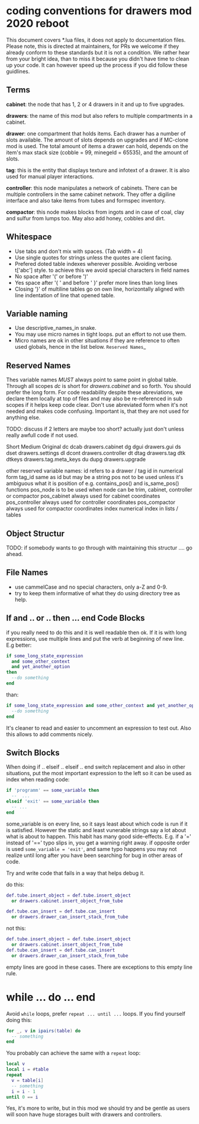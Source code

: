coding conventions for drawers mod 2020 reboot
===============================================
This document covers *.lua files, it does not apply to documentation files.
Please note, this is directed at maintainers, for PRs we welcome if they already
conform to these standards but it is not a condition. We rather hear from your
bright idea, than to miss it because you didn't have time to clean up your code.
It can however speed up the process if you did follow these guidlines.

Terms
-------
**cabinet**: the node that has 1, 2 or 4 drawers in it and up to five upgrades.

**drawers**: the name of this mod but also refers to multiple compartments in a
    cabinet.

**drawer**: one compartment that holds items. Each drawer has a number of slots
    available. The amount of slots depends on upgrades and if MC-clone mod is used.
    The total amount of items a drawer can hold, depends on the item's max stack
    size (cobble = 99, minegeld = 65535), and the amount of slots.

**tag**: this is the entity that displays texture and infotext of a drawer.
    It is also used for manual player interactions.

**controller**: this node manipulates a network of cabinets. There can be multiple
    controllers in the same cabinet network. They offer a digiline interface
    and also take items from tubes and formspec inventory.

**compactor**: this node makes blocks from ingots and in case of coal, clay and sulfur
    from lumps too. May also add honey, cobbles and dirt.

Whitespace
-----------
* Use tabs and don't mix with spaces. (Tab width = 4)
* Use single quotes for strings unless the quotes are client facing.
* Prefered doted table indexes wherever possible. Avoiding verbose t['abc'] style.
  to achieve this we avoid special characters in field names
* No space after '(' or before ')'
* Yes space after '{ ' and before ' }' prefer more lines than long lines
* Closing '}' of multiline tables go on own line, horizontally aligned with
  line indentation of line that opened table.

Variable naming
----------------
* Use descriptive_names_in snake.
* You may use micro names in tight loops. put an effort to not use them.
* Micro names are ok in other situations if they are reference to often used
  globals, hence in the list below. `Reserved Names`_

Reserved Names
---------------
Thes variable names *MUST* always point to same point in global table. Through
all scopes *dc* is short for *drawers.cabinet* and so forth.
You should prefer the long form.
For code readability despite these abreviations, we declare them locally at top
of files and may also be re-referenced in sub scopes if it helps keep code clear.
Don't use abreviated form when it's not needed and makes code confusing.
Important is, that they are not used for anything else.

TODO: discuss if 2 letters are maybe too short?
actually just don't unless really awfull code if not used.

Short     Medium       Original
dc        dcab         drawers.cabinet
dg        dgui         drawers.gui
ds        dset         drawers.settings
dl        dcont        drawers.controller
dt        dtag         drawers.tag
dtk       dtkeys       drawers.tag.meta_keys
du        dupg         drawers.upgrade

other reserved variable names:
id                refers to a drawer / tag id in numerical form
tag_id            same as id but may be a string
pos               not to be used unless it's ambiguous what it is position of
                  e.g. contains_pos() and is_same_pos() functions
pos_node          is to be used when node can be trim, cabinet, controller or compactor
pos_cabinet       always used for cabinet coordinates
pos_controller    always used for controller coordinates
pos_compactor     always used for compactor coordinates
index             numerical index in lists / tables

Object Structur
---------------
TODO: if somebody wants to go through with maintaining this structur .... go ahead.


File Names
-----------
* use cammelCase and no special characters, only a-Z and 0-9.
* try to keep them informative of what they do using directory tree as help.

If and .. or .. then ... end Code Blocks
------------------------------------------
if you really need to do this and it is well readable then ok. If it is with
long expressions, use multiple lines and put the verb at beginning of new line.
E.g better:
```lua
if some_long_state_expression
  and some_other_context
  and yet_another_option
then
  --do something
end
```
than:
```lua
if some_long_state_expression and some_other_context and yet_another_option then
  --do something
end
```
It's cleaner to read and easier to uncomment an expression to test out.
Also this allows to add comments nicely.

Switch Blocks
---------------
When doing if .. elseif .. elseif .. end switch replacement and also in other
situations, put the most important expression to the left so it can be used as
index when reading code:
```lua
if 'programm' == some_variable then
  --  ...
elseif 'exit' == some_variable then
  -- ...
end
```
some_variable is on every line, so it says least about which code is run if it
is satisfied. However the static and least vunerable strings say a lot about
what is about to happen.
This habit has many good side-effects.
E.g. if a '=' instead of '==' typo slips in, you get a warning right away.
if opposite order is used ``some_variable = 'exit'``, and same typo happens
you may not realize until long after you have been searching for bug in other
areas of code.

Try and write code that fails in a way that helps debug it.


do this:
```lua
def.tube.insert_object = def.tube.insert_object
  or drawers.cabinet.insert_object_from_tube

def.tube.can_insert = def.tube.can_insert
  or drawers.drawer_can_insert_stack_from_tube
```
not this:
```lua
def.tube.insert_object = def.tube.insert_object
  or drawers.cabinet.insert_object_from_tube
def.tube.can_insert = def.tube.can_insert
  or drawers.drawer_can_insert_stack_from_tube
```
empty lines are good in these cases. There are exceptions to this empty line rule.


while ... do ... end
=====================
Avoid ``while`` loops, prefer ``repeat ... until ...`` loops.
If you find yourself doing this:
```lua
for _, v in ipairs(table) do
  -- something
end
```
You probably can achieve the same with a ``repeat`` loop:
```lua
local v
local i = #table
repeat
  v = table[i]
  -- something
  i = i - 1
until 0 == i
```

Yes, it's more to write, but in this mod we should try and be gentle as
users will soon have huge storages built with drawers and controllers.

